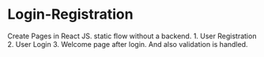 # Login-Registration
Create Pages in React JS. static flow without a backend. 1. User Registration 2. User Login 3. Welcome page after login.  And also validation is handled. 

